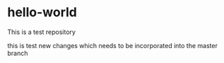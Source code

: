# hello-world
This is a test repository

this is test new changes which needs to be incorporated into the master branch

